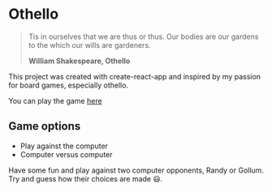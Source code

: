 # Othello
> Tis in ourselves that we are thus or thus. Our bodies are our gardens to the which our wills are gardeners.
>
>**William Shakespeare, Othello**

This project was created with create-react-app and inspired by my passion for board games, especially othello.

You can play the game [here](https://arthuranderson3.github.io/othello/)

## Game options
* Play against the computer
* Computer versus computer

Have some fun and play against two computer opponents, Randy or Gollum. Try and guess how their choices are made :smiley:.
